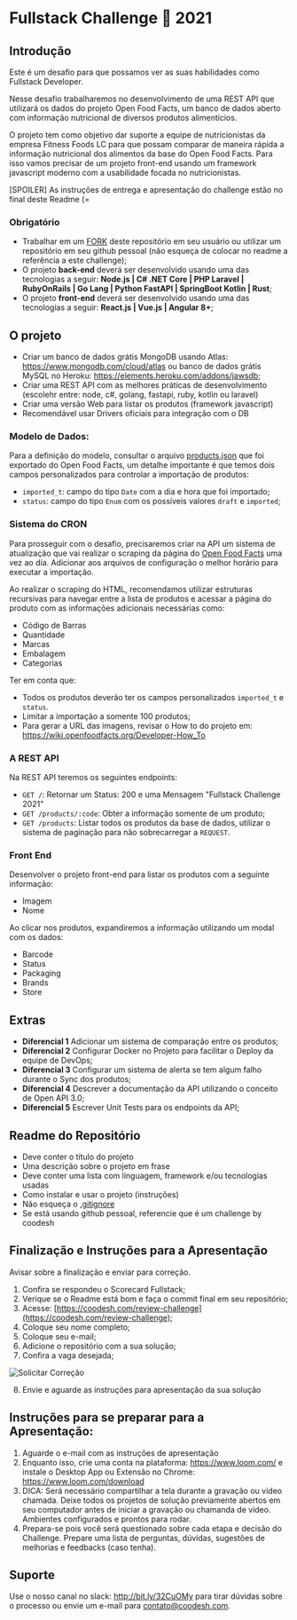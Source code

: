 # Fullstack Challenge 🏅 2021

## Introdução

Este é um desafio para que possamos ver as suas habilidades como Fullstack Developer.

Nesse desafio trabalharemos no desenvolvimento de uma REST API que utilizará os dados do projeto Open Food Facts, um banco de dados aberto com informação nutricional de diversos produtos alimentícios.

O projeto tem como objetivo dar suporte a equipe de nutricionistas da empresa Fitness Foods LC para que possam comparar de maneira rápida a informação nutricional dos alimentos da base do Open Food Facts. Para isso vamos precisar de um projeto front-end usando um framework javascript moderno com a usabilidade focada no nutricionistas.


[SPOILER] As instruções de entrega e apresentação do challenge estão no final deste Readme (=


### Obrigatório

- Trabalhar em um [FORK](https://lab.coodesh.com/help/gitlab-basics/fork-project.md) deste repositório em seu usuário ou utilizar um repositório em seu github pessoal (não esqueça de colocar no readme a referência a este challenge);
- O projeto **back-end** deverá ser desenvolvido usando uma das tecnologias a seguir: **Node.js | C# .NET Core | PHP Laravel | RubyOnRails | Go Lang | Python FastAPI | SpringBoot Kotlin | Rust**;
- O projeto **front-end** deverá ser desenvolvido usando uma das tecnologias a seguir: **React.js | Vue.js | Angular 8+**;


## O projeto

- Criar um banco de dados grátis MongoDB usando Atlas: https://www.mongodb.com/cloud/atlas ou banco de dados grátis MySQL no Heroku: https://elements.heroku.com/addons/jawsdb;
- Criar uma REST API com as melhores práticas de desenvolvimento (escolehr entre: node, c#, golang, fastapi, ruby, kotlin ou laravel)
- Criar uma versão Web para listar os produtos (framework javascript)
- Recomendável usar Drivers oficiais para integração com o DB

### Modelo de Dados:

Para a definição do modelo, consultar o arquivo [products.json](./products.json) que foi exportado do Open Food Facts, um detalhe importante é que temos dois campos personalizados para controlar a importação de produtos:

- `imported_t`: campo do tipo `Date` com a dia e hora que foi importado;
- `status`: campo do tipo `Enum` com os possíveis valores `draft` e `imported`;

### Sistema do CRON

Para prosseguir com o desafio, precisaremos criar na API um sistema de atualização que vai realizar o scraping da página do [Open Food Facts](https://world.openfoodfacts.org/) uma vez ao día. Adicionar aos arquivos de configuração o melhor horário para executar a importação.

Ao realizar o scraping do HTML, recomendamos utilizar estruturas recursivas para navegar entre a lista de produtos e acessar a página do produto com as informações adicionais necessárias como:

- Código de Barras
- Quantidade
- Marcas
- Embalagem
- Categorias


Ter em conta que:

- Todos os produtos deverão ter os campos personalizados `imported_t` e `status`.
- Limitar a importação a somente 100 produtos;
- Para gerar a URL das imagens, revisar o How to do projeto em: https://wiki.openfoodfacts.org/Developer-How_To

### A REST API

Na REST API teremos os seguintes endpoints:

- `GET /`: Retornar um Status: 200 e uma Mensagem "Fullstack Challenge 2021"
- `GET /products/:code`: Obter a informação somente de um produto;
- `GET /products`: Listar todos os produtos da base de dados, utilizar o sistema de paginação para não sobrecarregar a `REQUEST`.

### Front End

Desenvolver o projeto front-end para listar os produtos com a seguinte informação:

- Imagem
- Nome

Ao clicar nos produtos, expandiremos a informação utilizando um modal com os dados:

- Barcode
- Status
- Packaging
- Brands
- Store


## Extras

- **Diferencial 1** Adicionar um sistema de comparação entre os produtos;
- **Diferencial 2** Configurar Docker no Projeto para facilitar o Deploy da equipe de DevOps;
- **Diferencial 3** Configurar um sistema de alerta se tem algum falho durante o Sync dos produtos;
- **Diferencial 4** Descrever a documentação da API utilizando o conceito de Open API 3.0;
- **Diferencial 5** Escrever Unit Tests para os endpoints da API;


## Readme do Repositório

- Deve conter o título do projeto
- Uma descrição sobre o projeto em frase
- Deve conter uma lista com linguagem, framework e/ou tecnologias usadas
- Como instalar e usar o projeto (instruções)
- Não esqueça o [.gitignore](https://www.toptal.com/developers/gitignore)
- Se está usando github pessoal, referencie que é um challenge by coodesh 

## Finalização e Instruções para a Apresentação

Avisar sobre a finalização e enviar para correção.

1. Confira se respondeu o Scorecard Fullstack;
2. Verique se o Readme está bom e faça o commit final em seu repositório;
3. Acesse: [https://coodesh.com/review-challenge](https://coodesh.com/review-challenge);
4. Coloque seu nome completo; 
5. Coloque seu e-mail;
6. Adicione o repositório com a sua solução;
7. Confira a vaga desejada;

![Solicitar Correção](https://res.cloudinary.com/coodesh/image/upload/v1612571243/coodesh-teams/challenges/repo.gif)

8. Envie e aguarde as instruções para apresentação da sua solução

## Instruções para se preparar para a Apresentação:

1. Aguarde o e-mail com as instruções de apresentação 
2. Enquanto isso, crie uma conta na plataforma: https://www.loom.com/ e instale o Desktop App ou Extensão no Chrome: https://www.loom.com/download 
3. DICA: Será necessário compartilhar a tela durante a gravação ou vídeo chamada. Deixe todos os projetos de solução previamente abertos em seu computador antes de iniciar a gravação ou chamanda de vídeo. Ambientes configurados e prontos para rodar.
4. Prepara-se pois você será questionado sobre cada etapa e decisão do Challenge. Prepare uma lista de perguntas, dúvidas, sugestões de melhorias e feedbacks (caso tenha).

## Suporte

Use o nosso canal no slack: http://bit.ly/32CuOMy para tirar dúvidas sobre o processo ou envie um e-mail para contato@coodesh.com.
